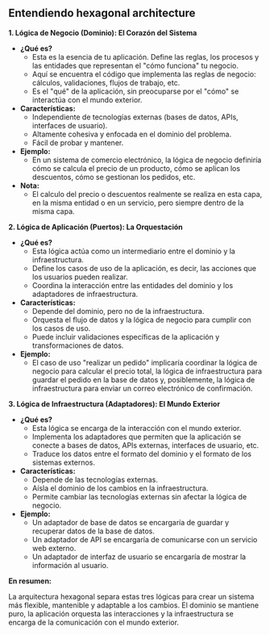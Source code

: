 
Entendiendo hexagonal architecture
---


**1. Lógica de Negocio (Dominio): El Corazón del Sistema**

* **¿Qué es?**
    * Esta es la esencia de tu aplicación. Define las reglas, los procesos y las entidades que representan el "cómo funciona" tu negocio.
    * Aquí se encuentra el código que implementa las reglas de negocio: cálculos, validaciones, flujos de trabajo, etc.
    * Es el "qué" de la aplicación, sin preocuparse por el "cómo" se interactúa con el mundo exterior.
* **Características:**
    * Independiente de tecnologías externas (bases de datos, APIs, interfaces de usuario).
    * Altamente cohesiva y enfocada en el dominio del problema.
    * Fácil de probar y mantener.
* **Ejemplo:**
    * En un sistema de comercio electrónico, la lógica de negocio definiría cómo se calcula el precio de un producto, cómo se aplican los descuentos, cómo se gestionan los pedidos, etc.
* **Nota:**
    * El calculo del precio o descuentos realmente se realiza en esta capa, en la misma entidad o en un servicio, pero siempre dentro de la misma capa.

**2. Lógica de Aplicación (Puertos): La Orquestación**

* **¿Qué es?**
    * Esta lógica actúa como un intermediario entre el dominio y la infraestructura.
    * Define los casos de uso de la aplicación, es decir, las acciones que los usuarios pueden realizar.
    * Coordina la interacción entre las entidades del dominio y los adaptadores de infraestructura.
* **Características:**
    * Depende del dominio, pero no de la infraestructura.
    * Orquesta el flujo de datos y la lógica de negocio para cumplir con los casos de uso.
    * Puede incluir validaciones específicas de la aplicación y transformaciones de datos.
* **Ejemplo:**
    * El caso de uso "realizar un pedido" implicaría coordinar la lógica de negocio para calcular el precio total, la lógica de infraestructura para guardar el pedido en la base de datos y, posiblemente, la lógica de infraestructura para enviar un correo electrónico de confirmación.

**3. Lógica de Infraestructura (Adaptadores): El Mundo Exterior**

* **¿Qué es?**
    * Esta lógica se encarga de la interacción con el mundo exterior.
    * Implementa los adaptadores que permiten que la aplicación se conecte a bases de datos, APIs externas, interfaces de usuario, etc.
    * Traduce los datos entre el formato del dominio y el formato de los sistemas externos.
* **Características:**
    * Depende de las tecnologías externas.
    * Aísla el dominio de los cambios en la infraestructura.
    * Permite cambiar las tecnologías externas sin afectar la lógica de negocio.
* **Ejemplo:**
    * Un adaptador de base de datos se encargaría de guardar y recuperar datos de la base de datos.
    * Un adaptador de API se encargaría de comunicarse con un servicio web externo.
    * Un adaptador de interfaz de usuario se encargaría de mostrar la información al usuario.

**En resumen:**

La arquitectura hexagonal separa estas tres lógicas para crear un sistema más flexible, mantenible y adaptable a los cambios. El dominio se mantiene puro, la aplicación orquesta las interacciones y la infraestructura se encarga de la comunicación con el mundo exterior.
